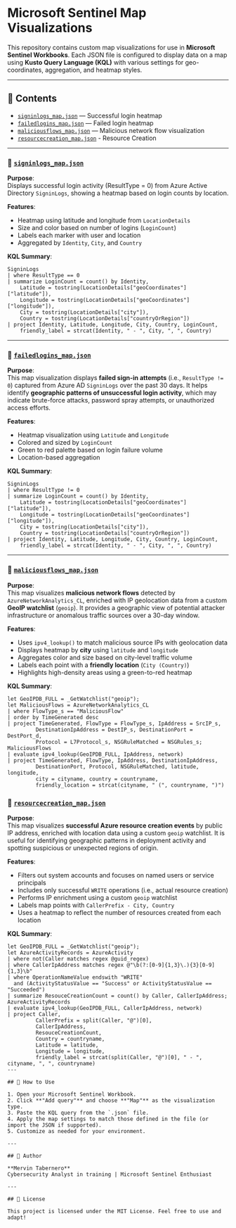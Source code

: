 # Microsoft Sentinel Map Visualizations

This repository contains custom map visualizations for use in **Microsoft Sentinel Workbooks**. Each JSON file is configured to display data on a map using **Kusto Query Language (KQL)** with various settings for geo-coordinates, aggregation, and heatmap styles.

---

## 📁 Contents

- [`signinlogs_map.json`](maps/signinlogs_map.json) — Successful login heatmap
- [`failedlogins_map.json`](maps/failedlogins_map.json) — Failed login heatmap
- [`maliciousflows_map.json`](maps/maliciousflows_map.json) — Malicious network flow visualization
- [`resourcecreation_map.json`](maps/resourcecreation_map.json) - Resource Creation 


---

### 🔹 [`signinlogs_map.json`](maps/signinlogs_map.json)

**Purpose**:  
Displays successful login activity (ResultType = 0) from Azure Active Directory `SigninLogs`, showing a heatmap based on login counts by location.

**Features**:
- Heatmap using latitude and longitude from `LocationDetails`
- Size and color based on number of logins (`LoginCount`)
- Labels each marker with user and location
- Aggregated by `Identity`, `City`, and `Country`

**KQL Summary**:
```kql
SigninLogs
| where ResultType == 0
| summarize LoginCount = count() by Identity,
    Latitude = tostring(LocationDetails["geoCoordinates"]["latitude"]),
    Longitude = tostring(LocationDetails["geoCoordinates"]["longitude"]),
    City = tostring(LocationDetails["city"]),
    Country = tostring(LocationDetails["countryOrRegion"])
| project Identity, Latitude, Longitude, City, Country, LoginCount,
    friendly_label = strcat(Identity, " - ", City, ", ", Country)
```

---

### 🔹 [`failedlogins_map.json`](maps/failedlogins_map.json)

**Purpose**:  
This map visualization displays **failed sign-in attempts** (i.e., `ResultType != 0`) captured from Azure AD `SigninLogs` over the past 30 days. It helps identify **geographic patterns of unsuccessful login activity**, which may indicate brute-force attacks, password spray attempts, or unauthorized access efforts.

**Features**:
- Heatmap visualization using `Latitude` and `Longitude`
- Colored and sized by `LoginCount`
- Green to red palette based on login failure volume
- Location-based aggregation

**KQL Summary**:
```kql
SigninLogs
| where ResultType != 0
| summarize LoginCount = count() by Identity,
    Latitude = tostring(LocationDetails["geoCoordinates"]["latitude"]),
    Longitude = tostring(LocationDetails["geoCoordinates"]["longitude"]),
    City = tostring(LocationDetails["city"]),
    Country = tostring(LocationDetails["countryOrRegion"])
| project Identity, Latitude, Longitude, City, Country, LoginCount,
    friendly_label = strcat(Identity, " - ", City, ", ", Country)
```
---

### 🔹 [`maliciousflows_map.json`](maps/maliciousflows_map.json)

**Purpose**:  
This map visualizes **malicious network flows** detected by `AzureNetworkAnalytics_CL`, enriched with IP geolocation data from a custom **GeoIP watchlist** (`geoip`). It provides a geographic view of potential attacker infrastructure or anomalous traffic sources over a 30-day window.

**Features**:
- Uses `ipv4_lookup()` to match malicious source IPs with geolocation data
- Displays heatmap by **city** using `latitude` and `longitude`
- Aggregates color and size based on city-level traffic volume
- Labels each point with a **friendly location** (`City (Country)`)
- Highlights high-density areas using a green-to-red heatmap

**KQL Summary**:
```kql
let GeoIPDB_FULL = _GetWatchlist("geoip");
let MaliciousFlows = AzureNetworkAnalytics_CL 
| where FlowType_s == "MaliciousFlow"
| order by TimeGenerated desc
| project TimeGenerated, FlowType = FlowType_s, IpAddress = SrcIP_s,
         DestinationIpAddress = DestIP_s, DestinationPort = DestPort_d,
         Protocol = L7Protocol_s, NSGRuleMatched = NSGRules_s;
MaliciousFlows
| evaluate ipv4_lookup(GeoIPDB_FULL, IpAddress, network)
| project TimeGenerated, FlowType, IpAddress, DestinationIpAddress,
         DestinationPort, Protocol, NSGRuleMatched, latitude, longitude,
         city = cityname, country = countryname,
         friendly_location = strcat(cityname, " (", countryname, ")")
```
### 🔹 [`resourcecreation_map.json`](maps/resourcecreation_map.json)

**Purpose**:  
This map visualizes **successful Azure resource creation events** by public IP address, enriched with location data using a custom `geoip` watchlist. It is useful for identifying geographic patterns in deployment activity and spotting suspicious or unexpected regions of origin.

**Features**:
- Filters out system accounts and focuses on named users or service principals
- Includes only successful `WRITE` operations (i.e., actual resource creation)
- Performs IP enrichment using a custom `geoip` watchlist
- Labels map points with `CallerPrefix - City, Country`
- Uses a heatmap to reflect the number of resources created from each location

**KQL Summary**:
```kql
let GeoIPDB_FULL = _GetWatchlist("geoip");
let AzureActivityRecords = AzureActivity
| where not(Caller matches regex @guid_regex)
| where CallerIpAddress matches regex @"\b(?:[0-9]{1,3}\.){3}[0-9]{1,3}\b"
| where OperationNameValue endswith "WRITE"
  and (ActivityStatusValue == "Success" or ActivityStatusValue == "Succeeded")
| summarize ResouceCreationCount = count() by Caller, CallerIpAddress;
AzureActivityRecords
| evaluate ipv4_lookup(GeoIPDB_FULL, CallerIpAddress, network)
| project Caller,
         CallerPrefix = split(Caller, "@")[0],
         CallerIpAddress,
         ResouceCreationCount,
         Country = countryname,
         Latitude = latitude,
         Longitude = longitude,
         friendly_label = strcat(split(Caller, "@")[0], " - ", cityname, ", ", countryname)
---

## 🚀 How to Use

1. Open your Microsoft Sentinel Workbook.
2. Click **"Add query"** and choose **"Map"** as the visualization type.
3. Paste the KQL query from the `.json` file.
4. Apply the map settings to match those defined in the file (or import the JSON if supported).
5. Customize as needed for your environment.

---

## 🔐 Author

**Mervin Tabernero**  
Cybersecurity Analyst in training | Microsoft Sentinel Enthusiast

---

## 📝 License

This project is licensed under the MIT License. Feel free to use and adapt!
